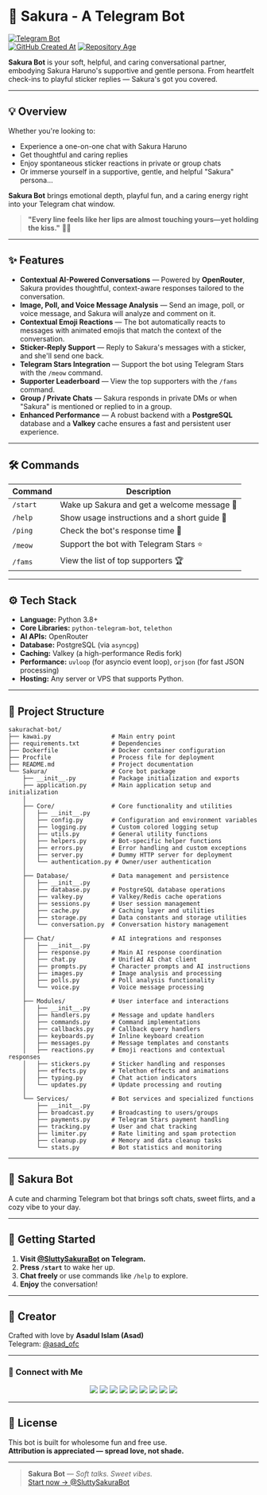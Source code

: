 # 🌸 Sakura - A Telegram Bot  
[![Telegram Bot](https://img.shields.io/badge/Chat%20Now-@SluttySakuraBot-fd79a8?logo=telegram&style=for-the-badge)](https://t.me/SluttySakuraBot)  
[![GitHub Created At](https://img.shields.io/github/created-at/qt-sakura/sakurachat-bot?style=for-the-badge&logo=github&label=Created&color=orange)](https://github.com/qt-sakura/sakurachat-bot)
[![Repository Age](https://img.shields.io/badge/Age-4%20months-blue?style=for-the-badge&logo=github&logoColor=white)](https://github.com/qt-sakura/sakurachat-bot)

**Sakura Bot** is your soft, helpful, and caring conversational partner, embodying Sakura Haruno's supportive and gentle persona.
From heartfelt check-ins to playful sticker replies — Sakura's got you covered.

---

## 💡 Overview

Whether you're looking to:
- Experience a one-on-one chat with Sakura Haruno  
- Get thoughtful and caring replies
- Enjoy spontaneous sticker reactions in private or group chats  
- Or immerse yourself in a supportive, gentle, and helpful "Sakura" persona...

**Sakura Bot** brings emotional depth, playful fun, and a caring energy right into your Telegram chat window.

> **"Every line feels like her lips are almost touching yours—yet holding the kiss."** 🌙💖

---

## ✨ Features

- **Contextual AI-Powered Conversations** — Powered by **OpenRouter**, Sakura provides thoughtful, context-aware responses tailored to the conversation.
- **Image, Poll, and Voice Message Analysis** — Send an image, poll, or voice message, and Sakura will analyze and comment on it.
- **Contextual Emoji Reactions** — The bot automatically reacts to messages with animated emojis that match the context of the conversation.
- **Sticker-Reply Support** — Reply to Sakura's messages with a sticker, and she'll send one back.
- **Telegram Stars Integration** — Support the bot using Telegram Stars with the `/meow` command.
- **Supporter Leaderboard** — View the top supporters with the `/fams` command.
- **Group / Private Chats** — Sakura responds in private DMs or when "Sakura" is mentioned or replied to in a group.
- **Enhanced Performance** — A robust backend with a **PostgreSQL** database and a **Valkey** cache ensures a fast and persistent user experience.

---

## 🛠️ Commands

| Command      | Description                                   |
|--------------|-----------------------------------------------|
| `/start`     | Wake up Sakura and get a welcome message 🌸    |
| `/help`      | Show usage instructions and a short guide 💁   |
| `/ping`      | Check the bot's response time 🏓               |
| `/meow`       | Support the bot with Telegram Stars ⭐        |
| `/fams`    | View the list of top supporters 🏆             |

---

## ⚙️ Tech Stack

- **Language:** Python 3.8+
- **Core Libraries:** `python-telegram-bot`, `telethon`
- **AI APIs:** OpenRouter
- **Database:** PostgreSQL (via `asyncpg`)
- **Caching:** Valkey (a high-performance Redis fork)
- **Performance:** `uvloop` (for asyncio event loop), `orjson` (for fast JSON processing)
- **Hosting:** Any server or VPS that supports Python.

---

## 📂 Project Structure

```
sakurachat-bot/
├── kawai.py                 # Main entry point
├── requirements.txt         # Dependencies
├── Dockerfile               # Docker container configuration
├── Procfile                 # Process file for deployment
├── README.md                # Project documentation
└── Sakura/                  # Core bot package
    ├── __init__.py          # Package initialization and exports
    ├── application.py       # Main application setup and initialization
    │
    ├── Core/                # Core functionality and utilities
    │   ├── __init__.py
    │   ├── config.py        # Configuration and environment variables
    │   ├── logging.py       # Custom colored logging setup
    │   ├── utils.py         # General utility functions
    │   ├── helpers.py       # Bot-specific helper functions
    │   ├── errors.py        # Error handling and custom exceptions
    │   ├── server.py        # Dummy HTTP server for deployment
    │   └── authentication.py # Owner/user authentication
    │
    ├── Database/            # Data management and persistence
    │   ├── __init__.py
    │   ├── database.py      # PostgreSQL database operations
    │   ├── valkey.py        # Valkey/Redis cache operations
    │   ├── sessions.py      # User session management
    │   ├── cache.py         # Caching layer and utilities
    │   ├── storage.py       # Data constants and storage utilities
    │   └── conversation.py  # Conversation history management
    │
    ├── Chat/                # AI integrations and responses
    │   ├── __init__.py
    │   ├── response.py      # Main AI response coordination
    │   ├── chat.py          # Unified AI chat client
    │   ├── prompts.py       # Character prompts and AI instructions
    │   ├── images.py        # Image analysis and processing
    │   ├── polls.py         # Poll analysis functionality
    │   └── voice.py         # Voice message processing
    │
    ├── Modules/             # User interface and interactions
    │   ├── __init__.py
    │   ├── handlers.py      # Message and update handlers
    │   ├── commands.py      # Command implementations
    │   ├── callbacks.py     # Callback query handlers
    │   ├── keyboards.py     # Inline keyboard creation
    │   ├── messages.py      # Message templates and constants
    │   ├── reactions.py     # Emoji reactions and contextual responses
    │   ├── stickers.py      # Sticker handling and responses
    │   ├── effects.py       # Telethon effects and animations
    │   ├── typing.py        # Chat action indicators
    │   └── updates.py       # Update processing and routing
    │
    └── Services/            # Bot services and specialized functions
        ├── __init__.py
        ├── broadcast.py     # Broadcasting to users/groups
        ├── payments.py      # Telegram Stars payment handling
        ├── tracking.py      # User and chat tracking
        ├── limiter.py       # Rate limiting and spam protection
        ├── cleanup.py       # Memory and data cleanup tasks
        └── stats.py         # Bot statistics and monitoring
```

---

## 🌸 Sakura Bot

A cute and charming Telegram bot that brings soft chats, sweet flirts, and a cozy vibe to your day.

---

## 🚀 Getting Started

1.  **Visit [@SluttySakuraBot](https://t.me/SluttySakuraBot) on Telegram.**
2.  **Press `/start`** to wake her up.
3.  **Chat freely** or use commands like `/help` to explore.
4.  **Enjoy** the conversation!

---

## 👤 Creator

Crafted with love by **Asadul Islam (Asad)**  
Telegram: [@asad_ofc](https://t.me/asad_ofc)

---

### 💌 Connect with Me

<p align="center">
  <a href="https://t.me/asad_ofc"><img src="https://img.shields.io/badge/Telegram-2CA5E0?style=for-the-badge&logo=telegram&logoColor=white" /></a>
  <a href="mailto:mr.asadul.islam00@gmail.com"><img src="https://img.shields.io/badge/Gmail-D14836?style=for-the-badge&logo=gmail&logoColor=white" /></a>
  <a href="https://youtube.com/@asad_ofc"><img src="https://img.shields.io/badge/YouTube-FF0000?style=for-the-badge&logo=youtube&logoColor=white" /></a>
  <a href="https://instagram.com/aasad_ofc"><img src="https://img.shields.io/badge/Instagram-E4405F?style=for-the-badge&logo=instagram&logoColor=white" /></a>
  <a href="https://tiktok.com/@asad_ofc"><img src="https://img.shields.io/badge/TikTok-000000?style=for-the-badge&logo=tiktok&logoColor=white" /></a>
  <a href="https://x.com/asad_ofc"><img src="https://img.shields.io/badge/X-000000?style=for-the-badge&logo=twitter&logoColor=white" /></a>
  <a href="https://facebook.com/aasad.ofc"><img src="https://img.shields.io/badge/Facebook-1877F2?style=for-the-badge&logo=facebook&logoColor=white" /></a>
  <a href="https://www.threads.net/@aasad_ofc"><img src="https://img.shields.io/badge/Threads-000000?style=for-the-badge&logo=threads&logoColor=white" /></a>
  <a href="https://discord.com/users/1067999831416635473"><img src="https://img.shields.io/badge/Discord-asad__ofc-5865F2?style=for-the-badge&logo=discord&logoColor=white" /></a>
</p>

---

## 📄 License

This bot is built for wholesome fun and free use.  
**Attribution is appreciated — spread love, not shade.**

---

> **Sakura Bot** — *Soft talks. Sweet vibes.*  
[Start now → @SluttySakuraBot](https://t.me/SluttySakuraBot)